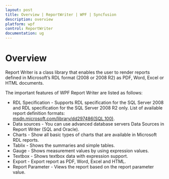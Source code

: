 ```yaml
---
layout: post
title: Overview | ReportWriter | WPF | Syncfusion
description: overview
platform: wpf
control: ReportWriter
documentation: ug
---
```


# Overview

Report Writer is a class library that enables the user to render reports defined in Microsoft’s RDL format (2008 or 2008 R2) as PDF, Word, Excel or HTML documents. 

The important features of WPF Report Writer are listed as follows:

* RDL Specification - Supports RDL specification for the SQL Server 2008 and RDL specification for the SQL Server 2008 R2 only. List of available report definition formats: [msdn.microsoft.com/library/dd297486(SQL.100)](https://msdn.microsoft.com/library/dd297486(SQL.100).aspx).
* Data sources - You can use advanced database servers Data Sources in Report Writer (SQL and Oracle).
* Charts - Show all basic types of charts that are available in Microsoft RDL reports.
* Tablix - Shows the summaries and simple tables.
* Gauge - Shows measurement values by using expression values.
* Textbox - Shows textbox data with expression support.
* Export - Export report as PDF, Word, Excel and HTML.
* Report Parameter - Views the report based on the report parameter value.

